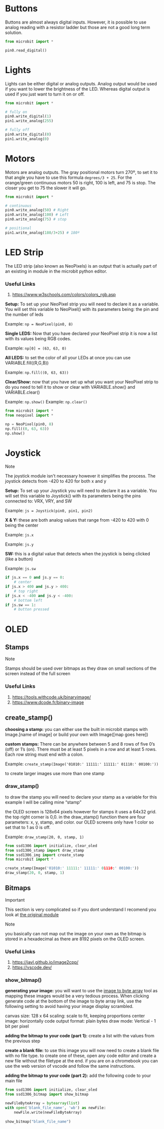 # Buttons
Buttons are almost always digital inputs. However, it is possible to use analog reading with a resistor ladder but those are not a good long term solution.
```python
from microbit import *

pin0.read_digital()
```
# Lights
Lights can be either digital or analog outputs. Analog output would be used if you want to lower the brightness of the LED. Whereas digital output is used if you just want to turn it on or off. 

```python
from microbit import *

# fully on
pin0.write_digital(1)
pin1.write_analog(255)

# fully off
pin0.write_digital(0)
pin1.write_analog(0) 
```
# Motors
Motors are analog outputs. The gray positional motors turn 270º, to set it to that angle you have to use this formula `degrees/3 + 25`. For the orange/green continuous motors 50 is right, 100 is left, and 75 is stop. The closer you get to 75 the slower it will go.
```python
from microbit import *

# continuous
pin0.write_analog(50) # Right
pin0.write_analog(100) # Left
pin0.write_analog(75) # stop

# positional
pin1.write_analog(180/3+25) # 180º
```
# LED Strip
The LED strip (also known as NeoPixels) is an output that is actually part of an existing in module in the microbit python editor. 
### Useful Links
1. https://www.w3schools.com/colors/colors_rgb.asp

**Setup:** To set up your NeoPixel strip you will need to declare it as a variable. You will set this variable to NeoPixel() with its parameters being: the pin and the number of leds

Example: `np = NeoPixel(pin0, 8)`

**Single LEDS:** Now that you have declared your NeoPixel strip it is now a list with its values being RGB codes.

Example: `np[0] = (63, 63, 0)`

**All LEDS:** to set the color of all your LEDs at once you can use VARIABLE.fill((R,G,B))

Example: `np.fill((0, 63, 63))`

**Clear/Show:** now that you have set up what you want your NeoPixel strip to do you need to tell it to show or clear with VARIABLE.show() and VARIABLE.clear()

Example: `np.show()`
Example: `np.clear()`

```python
from microbit import *
from neopixel import *

np = NeoPixel(pin0, 8)
np.fill((0, 63, 63))
np.show()
```

# Joystick
> [!NOTE]  
> The joystick module isn't necessary however it simplifies the process. The joystick detects from -420 to 420 for both x and y 

**Setup:** To set up your Joystick you will need to declare it as a variable. You will set this variable to Joystick() with its parameters being the pins connected to: VRX, VRY, and SW  

Example: `js = Joystick(pin0, pin1, pin2)`

**X & Y:** these are both analog values that range from -420 to 420 with 0 being the center

Example: `js.x`

Example: `js.y`

**SW:** this is a digital value that detects when the joystick is being clicked (like a button)

Example: `js.sw`

```python
if js.x == 0 and js.y == 0:
    # center
if js.x > 400 and js.y > 400:
    # top right
if js.x < -400 and js.y < -400:
    # bottom left
if js.sw == 1:
    # button pressed
```
# OLED
## Stamps
> [!NOTE]  
> Stamps should be used over bitmaps as they draw on small sections of the screen instead of the full screen

### Useful Links
1. https://tools.withcode.uk/binaryimage/
2. https://www.dcode.fr/binary-image

## create_stamp()
**choosing a stamp:** you can either use the built in microbit stamps with Image.[name of image] or build your own with Image([map goes here])

**custom stamps:** There can be anywhere between 5 and 8 rows of five 0’s (off) or 1’s (on). There must be at least 5 pixels in a row and at least 5 rows. Each row string must end with a colon. 

Example:  `create_stamp(Image('01010:' 11111:' 11111:' 01110:' 00100:'))` 

to create larger images use more than one stamp

### draw_stamp()
to draw the stamp you will need to declare your stamp as a variable for this example I will be calling mine “stamp”

the OLED screen is 128x64 pixels however for stamps it uses a 64x32 grid. the top right corner is 0,0. in the draw_stamp() function there are four parameters: x, y, stamp, and color. our OLED screens only have 1 color so set that to 1 as 0 is off.

Example: `draw_stamp(20, 0, stamp, 1)`

```python
from ssd1306 import initialize, clear_oled
from ssd1306_stamp import draw_stamp
from ssd1306_img import create_stamp
from microbit import *

create_stamp(Image('01010:' 11111:' 11111:' 01110:' 00100:'))
draw_stamp(20, 0, stamp, 1)
```
## Bitmaps
> [!IMPORTANT]  
> This section is very complicated so if you dont understand I recomend you look at [the original module](https://github.com/fizban99/microbit_ssd1306)

> [!NOTE]  
> you basically can not map out the image on your own as the bitmap is stored in a hexadecimal as there are 8192 pixels on the OLED screen.

### Useful Links
1. https://javl.github.io/image2cpp/
2. https://vscode.dev/

### show_bitmap()
**generating your image:** you will want to use the [image to byte array](https://javl.github.io/image2cpp/) tool as mapping these images would be a very tedious process. When clicking generate code at the bottom of the image to byte array link, use the following setting to avoid having your image display scrambled.

canvas size: 128 x 64
scaling: scale to fit, keeping proportions
center image: horizontally
code output format: plain bytes
draw mode: Vertical - 1 bit per pixel

**adding the bitmap to your code (part 1):** create a list with the values from the previous step 

**create a blank file:** to use this image you will now need to create a blank file with no file type. to create one of these, open any code editor and create a new file without the filetype at the end. if you are on a chromebook you can use the web version of vscode and follow the same instructions. 

**adding the bitmap to your code (part 2):** add the following code to your main file

```python
from ssd1306 import initialize, clear_oled
from ssd1306_bitmap import show_bitmap

newFileByteArray = bytearray(list)
with open('blank_file_name', 'wb') as newFile:
    newFile.write(newFileByteArray)
    
show_bitmap("blank_file_name")
```